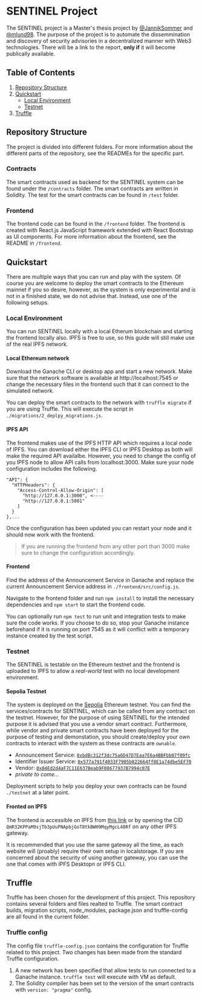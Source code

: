 # SENTINEL Project
The SENTINEL project is a Master's thesis project by [@JannikSommer](https://github.com/JannikSommer) and [@mlund98](https://github.com/mlund98). The purpose of the project is to automate the dissemmination and discovery of security advisories in a decentralized manner with Web3 technologies. There will be a link to the report, **only if** it will become publically available. 

## Table of Contents
1. [Repository Structure](#repository-structure)
2. [Quickstart](#quickstart)
    - [Local Environment](#local-environment)
    - [Testnet](#testnet)
3. [Truffle](#truffle)

## Repository Structure
The project is divided into different folders. For more information about the different parts of the repository, see the READMEs for the specific part. 

### Contracts
The smart contracts used as backend for the SENTINEL system can be found under the `/contracts` folder. The smart contracts are written in Solidity. The test for the smart contracts can be found in `/test` folder. 

### Frontend
The frontend code can be found in the `/frontend` folder. The frontend is created with React.js JavaScript framework extended with React Bootstrap as UI components. For more information about the frontend, see the README in `/frontend`. 


## Quickstart 
There are multiple ways that you can run and play with the system. Of course you are welcome to deploy the smart contracts to the Ethereum mainnet if you so desire, however, as the system is only experimental and is not in a finished state, we do not advise that. Instead, use one of the following setups. 

### Local Environment
You can run SENTINEL locally with a local Etherum blockchain and starting the frontend locally also. IPFS is free to use, so this guide will still make use of the real IPFS network. 

#### Local Ethereum network
Download the Ganache CLI or desktop app and start a new network. Make sure that the network software is available at http://localhost:7545 or change the necessary files in the frontend such that it can connect to the simulated network. 

You can deploy the smart contracts to the network with `truffle migrate` if you are using Truffle. This will execute the script in `./migrations/2_deplpy_migrations.js`. 

#### IPFS API 
The frontend makes use of the IPFS HTTP API which requires a local node of IPFS. You can download either the IPFS CLI or IPFS Desktop as both will make the required API availalbe. However, you need to change the config of you IPFS node to allow API calls from localhost:3000. Make sure your node configuration  includes the following. 
```
"API": {
  "HTTPHeaders": {
    "Access-Control-Allow-Origin": [
      "http://127.0.0.1:3000", <----
      "http://127.0.0.1:5001"
    ]
  }
},...
```
Once the configuration has been updated you can restart your node and it should now work with the frontend. 

> If you are running the frontend from any other port than 3000 make sure to change the configuration accordingly. 

#### Frontend
Find the address of the Announcement Service in Ganache and replace the current Announcement Service address in `./frontend/src/config.js`. 

Navigate to the frontend folder and run `npm install` to install the necessary dependencies and `npm start` to start the frontend code. 

You can optionally run `npm test` to run unit and integration tests to make sure the code works. If you choose to do so, stop your Ganache instance beforehand if it is running on port 7545 as it will conflict with a temporary instance created by the test script. 


### Testnet 
The SENTINEL is testable on the Ethereum testnet and the frontend is uploaded to IPFS to allow a _real-world_ test with no local development environment. 

#### Sepolia Testnet
The system is deployed on the [Sepolia](https://sepolia.dev) Ethereum testnet. You can find the services/contracts for SENTINEL, which can be called from any contract on the testnet. However, for the purpose of using SENTINEL for the intended purpose it is advised that you use a vendor smart contract. Furthermore, while vendor and private smart contracts have been deployed for the purpose of testing and demonstation, you should create/deploy your own contracts to interact with the system as these contracts are `ownable`. 

- Announcement Service: [`0xbdBc312f3dc75a6D47D7Eaa7E6a4BBFbb07f09fc`](https://sepolia.etherscan.io/address/0xbdbc312f3dc75a6d47d7eaa7e6a4bbfbb07f09fc)
- Identifier Issuer Service: [`0x577a791f4033F7905b822664ff0E1a74dbe5EF70`](https://sepolia.etherscan.io/address/0x577a791f4033f7905b822664ff0e1a74dbe5ef70)
- Vendor: [`0x84Ed2d4aF7C11E637Beab9F08677937B7994c07E`](https://sepolia.etherscan.io/address/0xbdbc312f3dc75a6d47d7eaa7e6a4bbfbb07f09fc)
- _private to come..._

Deployment scripts to help you deploy your own contracts can be found `./testnet` at a later point. 

#### Fronted on IPFS
The frontend is accessible on IPFS from [this link](https://ipfs.io/ipfs/QmR32KPPaM9sjTb3pUuPNApbjGoT8tkBWH9MqyMgcL48Rf) or by opening the CID `QmR32KPPaM9sjTb3pUuPNApbjGoT8tkBWH9MqyMgcL48Rf` on any other IPFS gateway. 

It is recommended that you use the same gateway all the time, as each website will (proably) require their own setup in localstorage. If you are concerned about the security of using another gateway, you can use the one that comes with IPFS Desktopn or IPFS CLI. 


## Truffle
Truffle has been chosen for the development of this project. This repository contains several folders and files realted to Truffle. The smart contract builds, migration scripts, node_modules, package.json and truffle-config are all found in the current folder. 

### Truffle config 
The config file `truffle-config.json` contains the configuration for Truffle related to this project. Two changes has been made from the standard Truffle configuration. 

1. A new network has been specified that allow tests to run connected to a Ganache instance. `truffle test` will execute with VM as default. 
2. The Solidity compiler has been set to the version of the smart contracts with `version: "pragma"` config. 

